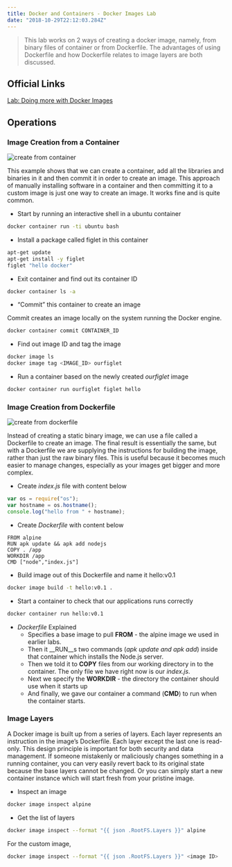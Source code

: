 ```yaml
---
title: Docker and Containers - Docker Images Lab
date: "2018-10-29T22:12:03.284Z"
---
```


> This lab works on 2 ways of creating a docker image, namely, from binary files of container or from Dockerfile.
The advantages of using Dockerfile and how Dockerfile relates to image layers are both discussed.

## Official Links

[Lab: Doing more with Docker Images](https://training.play-with-docker.com/ops-s1-images/)

## Operations

### Image Creation from a Container

![create from container](https://training.play-with-docker.com/images/ops-images-commit.svg)

This example shows that we can create a container, 
add all the libraries and binaries in it and then commit it in order to create an image.
This approach of manually installing software in a container and then committing it to a custom image is just one way to create an image. 
It works fine and is quite common.

- Start by running an interactive shell in a ubuntu container

```bash
docker container run -ti ubuntu bash
```

- Install a package called figlet in this container

```bash
apt-get update
apt-get install -y figlet
figlet "hello docker"
```

- Exit container and find out its container ID

```bash
docker container ls -a
```

- “Commit” this container to create an image

Commit creates an image locally on the system running the Docker engine.

```bash
docker container commit CONTAINER_ID
```

- Find out image ID and tag the image

```bash
docker image ls
docker image tag <IMAGE_ID> ourfiglet
```

- Run a container based on the newly created _ourfiglet_ image

```bash
docker container run ourfiglet figlet hello
```


### Image Creation from Dockerfile

![create from dockerfile](https://training.play-with-docker.com/images/ops-images-dockerfile.svg)

Instead of creating a static binary image, we can use a file called a Dockerfile to create an image. 
The final result is essentially the same, but with a Dockerfile we are supplying the instructions for building the image, 
rather than just the raw binary files. 
This is useful because it becomes much easier to manage changes, especially as your images get bigger and more complex.

- Create _index.js_ file with content below

```javascript 1.6
var os = require("os");
var hostname = os.hostname();
console.log("hello from " + hostname);
```

- Create _Dockerfile_ with content below

```docker
FROM alpine
RUN apk update && apk add nodejs
COPY . /app
WORKDIR /app
CMD ["node","index.js"]
```

- Build image out of this Dockerfile and name it hello:v0.1

```bash
docker image build -t hello:v0.1 .
```

- Start a container to check that our applications runs correctly

```bash
docker container run hello:v0.1
```

- _Dockerfile_ Explained
    - Specifies a base image to pull __FROM__ - the alpine image we used in earlier labs.
    - Then it __RUN__s two commands (_apk update and apk add_) inside that container which installs the Node.js server.
    - Then we told it to __COPY__ files from our working directory in to the container. 
    The only file we have right now is our _index.js_.
    - Next we specify the __WORKDIR__ - the directory the container should use when it starts up
    - And finally, we gave our container a command (__CMD__) to run when the container starts.

### Image Layers

A Docker image is built up from a series of layers. 
Each layer represents an instruction in the image’s Dockerfile. 
Each layer except the last one is read-only.
This design principle is important for both security and data management. 
If someone mistakenly or maliciously changes something in a running container, 
you can very easily revert back to its original state because the base layers cannot be changed. 
Or you can simply start a new container instance which will start fresh from your pristine image.

- Inspect an image

```bash
docker image inspect alpine
```

- Get the list of layers

```bash
docker image inspect --format "{{ json .RootFS.Layers }}" alpine
```

For the custom image,

```bash
docker image inspect --format "{{ json .RootFS.Layers }}" <image ID>
```